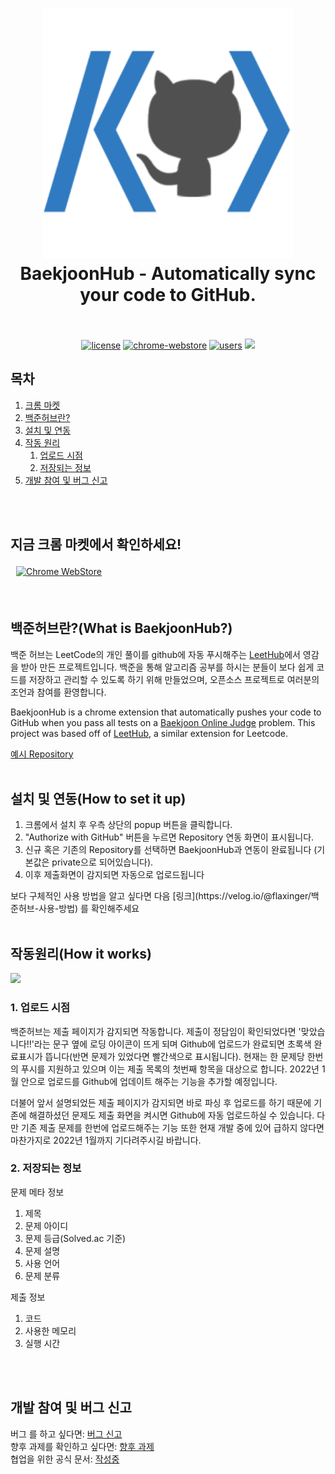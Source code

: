 <h1 align="center">
  <img src="assets/thumbnail.png" alt="BaekjoonHub - Automatically sync your code to GitHub." width="400">
  <br>
  BaekjoonHub - Automatically sync your code to GitHub.
  <br>
  <br>
</h1>

<p align="center">
  <a href="https://github.com/flaxinger/BaekjoonHub/blob/main/LICENSE"><img src="https://img.shields.io/badge/license-MIT-blue.svg" alt="license"/></a>
  <a href="https://chrome.google.com/webstore/detail/baekjoonhub/ccammcjdkpgjmcpijpahlehmapgmphmk"><img src="https://img.shields.io/chrome-web-store/v/ccammcjdkpgjmcpijpahlehmapgmphmk.svg" alt="chrome-webstore"/></a>
  <a href="https://chrome.google.com/webstore/detail/baekjoonhub/ccammcjdkpgjmcpijpahlehmapgmphmk"><img src="https://img.shields.io/chrome-web-store/d/ccammcjdkpgjmcpijpahlehmapgmphmk.svg" alt="users"></a>
  <a href="https://github.com/flaxinger/BaekjoonHub/graphs/contributors" alt="Contributors">
    <img src="https://img.shields.io/github/contributors/flaxinger/BaekjoonHub" />
</a>
</p>

## 목차
1. [크롬 마켓](#지금-크롬-마켓에서-확인하세요)
2. [백준허브란?](#백준허브란what-is-baekjoonhub) 
3. [설치 및 연동](#설치-및-연동how-to-set-it-up)
4. [작동 원리](#작동원리how-it-works)
     1. [업로드 시점](#1-업로드-시점)
     2. [저장되는 정보](#2-저장되는-정보)
5. [개발 참여 및 버그 신고](#개발-참여-및-버그-신고)
<br />
<br />


<!--- 마켓  --->
## 지금 크롬 마켓에서 확인하세요!
<table style="border-collapse: separate;"><tr>
  <td style="border-spacing:2em 0"> 
      <a href="https://chrome.google.com/webstore/detail/BaekjoonHub/ccammcjdkpgjmcpijpahlehmapgmphmk">
        <img src="https://external-content.duckduckgo.com/iu/?u=http%3A%2F%2Fimg.talkandroid.com%2Fuploads%2F2014%2F10%2Fchrome_web_store_logo_new.png&f=1&nofb=1" alt="Chrome WebStore" height=100 width=200/>
      </a>  
  </td>
</tr></table>
<br />



<!--- 소개 --->
## 백준허브란?(What is BaekjoonHub?)

<p>백준 허브는 LeetCode의 개인 풀이를 github에 자동 푸시해주는 <a href="https://github.com/QasimWani/LeetHub">LeetHub</a>에서 영감을 받아 만든 프로젝트입니다. 백준을 통해 알고리즘 공부를 하시는 분들이 보다 쉽게 코드를 저장하고 관리할 수 있도록 하기 위해 만들었으며, 오픈소스 프로젝트로 여러분의 조언과 참여를 환영합니다.</p>
<p>BaekjoonHub is a chrome extension that automatically pushes your code to GitHub when you pass all tests on a <a href="https://www.acmicpc.net/">Baekjoon Online Judge</a> problem. This project was based off of <a href="https://github.com/QasimWani/LeetHub">LeetHub</a>, a similar extension for Leetcode.</p>
<a href="https://github.com/flaxinger/BOJAutoPush"> 예시 Repository</a>
<br />
<br />


<!--- 설치 및 연동 --->
## 설치 및 연동(How to set it up)
<ol>
  <li>크롬에서 설치 후 우측 상단의 popup 버튼을 클릭합니다.</li>
  <li>"Authorize with GitHub" 버튼을 누르면 Repository 연동 화면이 표시됩니다.</li>
  <li>신규 혹은 기존의 Repository를 선택하면 BaekjoonHub과 연동이 완료됩니다
    (기본값은 private으로 되어있습니다).</li>
  <li>이후 제출화면이 감지되면 자동으로 업로드됩니다</li>
</ol>
보다 구체적인 사용 방법을 알고 싶다면 다음 [링크](https://velog.io/@flaxinger/백준허브-사용-방법) 를 확인해주세요
<br />
<br />



<!--- 작동 원리 --->
## 작동원리(How it works)

![](assets/extension/output.gif)

### 1. 업로드 시점
<p> 백준허브는 제출 페이지가 감지되면 작동합니다. 제출이 정담임이 확인되었다면 '맞았습니다!!'라는 문구 옆에 로딩 아이콘이 뜨게 되며 Github에 업로드가 완료되면 초록색 완료표시가 뜹니다(반면 문제가 있었다면 빨간색으로 표시됩니다). 현재는 한 문제당 한번의 푸시를 지원하고 있으며 이는 제출 목록의 첫번째 항목을 대상으로 합니다. 2022년 1월 안으로 업로드를 Github에 업데이트 해주는 기능을 추가할 예정입니다.</p>
<p> 더불어 앞서 설명되었든 제출 페이지가 감지되면 바로 파싱 후 업로드를 하기 때문에 기존에 해결하셨던 문제도 제출 화면을 켜시면 Github에 자동 업로드하실 수 있습니다. 다만 기존 제출 문제를 한번에 업로드해주는 기능 또한 현재 개발 중에 있어 급하지 않다면 마찬가지로 2022년 1월까지 기다려주시길 바랍니다.</p>

### 2. 저장되는 정보
문제 메타 정보
<ol>
  <li>제목</li>
  <li>문제 아이디</li>
  <li>문제 등급(Solved.ac 기준)</li>
  <li>문제 설명</li>
  <li>사용 언어</li>
  <li>문제 분류</li>
</ol>
제출 정보
<ol>
  <li>코드</li>
  <li>사용한 메모리</li>
  <li>실행 시간</li>
</ol>
<br />
<br />

<!--- 개발 참여 --->
## 개발 참여 및 버그 신고

버그 를 하고 싶다면: [버그 신고](https://github.com/flaxinger/BaekjoonHub/issues)<br/>
향후 과제를 확인하고 싶다면: [향후 과제](https://github.com/flaxinger/BaekjoonHub/blob/main/TODO.md)<br/>
협업을 위한 공식 문서: [작성중]()
<br />
<br />



